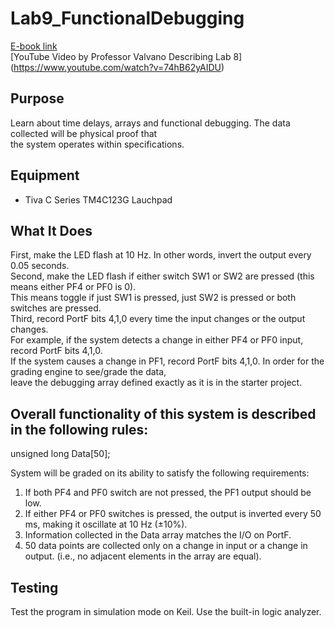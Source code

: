 # Lab9_FunctionalDebugging
[E-book link](http://users.ece.utexas.edu/~valvano/Volume1/E-Book/C9_ArrayFunctionalDebugging.htm) <br/> 
[YouTube Video by Professor Valvano Describing Lab 8] (https://www.youtube.com/watch?v=74hB62yAIDU) <br/> 

## Purpose
Learn about time delays, arrays and functional debugging. The data collected will be physical proof that <br/> 
the system operates within specifications.<br/>

## Equipment
* Tiva C Series TM4C123G Lauchpad

## What It Does
First, make the LED flash at 10 Hz. In other words, invert the output every 0.05 seconds. <br/>
Second, make the LED flash if either switch SW1 or SW2 are pressed (this means either PF4 or PF0 is 0).  <br/>
This means toggle if just SW1 is pressed, just SW2 is pressed or both switches are pressed.<br/>
Third, record PortF bits 4,1,0 every time the input changes or the output changes. <br/>
For example, if the system detects a change in either PF4 or PF0 input, record PortF bits 4,1,0. <br/>
If the system causes a change in PF1, record PortF bits 4,1,0. In order for the grading engine to see/grade the data, <br/>
leave the debugging array defined exactly as it is in the starter project.<br/>

## Overall functionality of this system is described in the following rules:<br/>

unsigned long Data[50];

System will be graded on its ability to satisfy the following requirements:

1. If both PF4 and PF0 switch are not pressed, the PF1 output should be low.
2. If either PF4 or PF0 switches is pressed, the output is inverted every 50 ms, making it oscillate at 10 Hz (±10%).
3. Information collected in the Data array matches the I/O on PortF.
4. 50 data points are collected only on a change in input or a change in output. (i.e., no adjacent elements in the array are equal).

## Testing

Test the program in simulation mode on Keil. Use the built-in logic analyzer. <br/>